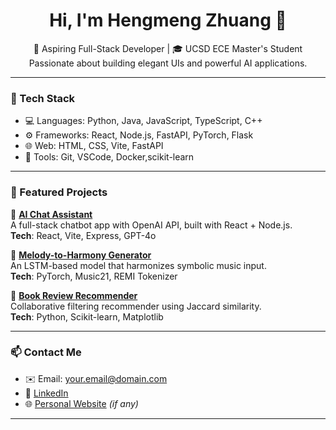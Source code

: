 <h1 align="center">Hi, I'm Hengmeng Zhuang 👋</h1>

<p align="center">
  🚀 Aspiring Full-Stack Developer | 🎓 UCSD ECE Master's Student <br/>
  Passionate about building elegant UIs and powerful AI applications.
</p>

---

### 🧰 Tech Stack
- 💻 Languages: Python, Java, JavaScript, TypeScript, C++
- ⚙️ Frameworks: React, Node.js, FastAPI, PyTorch, Flask
- 🌐 Web: HTML, CSS, Vite, FastAPI
- 🔧 Tools: Git, VSCode, Docker,scikit-learn

---

### 💼 Featured Projects

🔹 [**AI Chat Assistant**](https://github.com/yourrepo/chat-assistant)  
A full-stack chatbot app with OpenAI API, built with React + Node.js.  
**Tech**: React, Vite, Express, GPT-4o

🔹 [**Melody-to-Harmony Generator**](https://github.com/yourrepo/melody2harmony)  
An LSTM-based model that harmonizes symbolic music input.  
**Tech**: PyTorch, Music21, REMI Tokenizer

🔹 [**Book Review Recommender**](https://github.com/yourrepo/book-recommender)  
Collaborative filtering recommender using Jaccard similarity.  
**Tech**: Python, Scikit-learn, Matplotlib

---

### 📫 Contact Me
- ✉️ Email: your.email@domain.com
- 💼 [LinkedIn](https://www.linkedin.com/in/yourprofile)
- 🌐 [Personal Website](https://your-portfolio-site.com) _(if any)_

---

<!--
<p align="center">
  <img src="https://github-readme-stats.vercel.app/api?username=yourusername&show_icons=true&theme=radical" />
</p>


**zzzzzhm/zzzzzhm** is a ✨ _special_ ✨ repository because its `README.md` (this file) appears on your GitHub profile.

Here are some ideas to get you started:

- 🔭 I’m currently working on ...
- 🌱 I’m currently learning ...
- 👯 I’m looking to collaborate on ...
- 🤔 I’m looking for help with ...
- 💬 Ask me about ...
- 📫 How to reach me: ...
- 😄 Pronouns: ...
- ⚡ Fun fact: ...
-->
